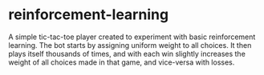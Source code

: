 # reinforcement-learning
A simple tic-tac-toe player created to experiment with basic reinforcement learning. The bot starts by assigning uniform weight to all choices. It then plays itself thousands of times, and with each win slightly increases the weight of all choices made in that game, and vice-versa with losses. 
